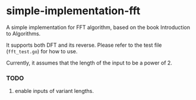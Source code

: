# simple-implementation-fft
 A simple implementation for FFT algorithm, based on the book Introduction to Algorithms.


It supports both DFT and its reverse. Please refer to the test file (`fft_test.go`) for how to use.


Currently, it assumes that the length of the input to be a power of 2.


### TODO
1. enable inputs of variant lengths.
